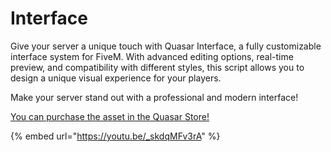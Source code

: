 # Interface

Give your server a unique touch with Quasar Interface, a fully customizable interface system for FiveM. With advanced editing options, real-time preview, and compatibility with different styles, this script allows you to design a unique visual experience for your players.&#x20;

Make your server stand out with a professional and modern interface!

[You can purchase the asset in the Quasar Store!](https://www.quasar-store.com/scripts)

{% embed url="https://youtu.be/_skdqMFv3rA" %}

